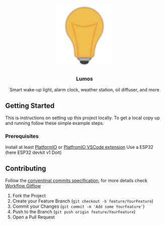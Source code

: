 <!-- PROJECT LOGO -->
<br />
<p align="center">
  <a href="https://github.com/JOTSR/Lumos/">
    <img src="data/public/icon-512.png" alt="Logo" width="200" height="200">
  </a>

  <h3 align="center">Lumos</h3>

  <p align="center">
    Smart wake-up light, alarm clock, weather station, oil diffuser, and more
  </p>
</p>

<!-- GETTING STARTED -->

## Getting Started

This is instructions on setting up this project locally.
To get a local copy up and running follow these simple example steps.

### Prerequisites

Install at least [PlatformIO](https://platformio.org/) or [PlatfromIO VSCode extension](https://platformio.org/install/ide?install=vscode)
Use a ESP32 (here ESP32 devkit v1 Doit)

## Contributing

Follow the [conventinal commits specification](https://www.conventionalcommits.org/en/v1.0.0/), for more details check [Workflow Gitflow](https://www.atlassian.com/fr/git/tutorials/comparing-workflows/gitflow-workflow)

1. Fork the Project
2. Create your Feature Branch (`git checkout -b feature/YourFeature`)
3. Commit your Changes (`git commit -m 'Add some YourFeature'`)
4. Push to the Branch (`git push origin feature/YourFeature`)
5. Open a Pull Request
